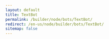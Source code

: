 ```yaml
---
layout: default
title: TextBot
permalink: /builder/node/bots/TextBot/
redirect: /en-us/node/builder/bots/TextBot/
sitemap: false
---
```

